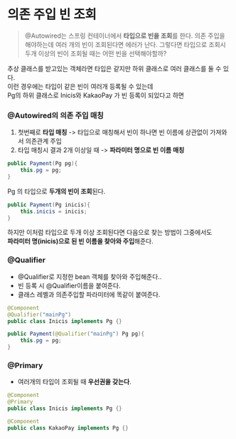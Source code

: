 # 의존 주입 빈 조회

> @Autowired는 스프링 컨테이너에서 **타입으로 빈을 조회**를 한다. 의존 주입을 해야하는데 여러 개의 빈이 조회된다면 에러가 난다.
> 그렇다면 타입으로 조회시 두개 이상의 빈이 조회될 때는 어떤 빈을 선택해야할까? 
  

추상 클래스를 받고있는 객체라면 타입은 같지만 하위 클래스로 여러 클래스를 둘 수 있다.  
이런 경우에는 타입이 같은 빈이 여러개 등록될 수 있는데   
Pg의 하위 클래스로 Inicis와 KakaoPay 가 빈 등록이 되있다고 하면

### @Autowired의 의존 주입 매칭

1) 첫번째로 **타입 매칭** -> 타입으로 매칭해서 빈이 하나면 빈 이름에 상관없이 가져와서 의존관계 주입
2) 타입 매칭시 결과 2개 이상일 때 -> **파라미터 명으로 빈 이름 매칭**  
  

    
   
```java
public Payment(Pg pg){
    this.pg = pg;
}
```   
Pg 의 타입으로 **두개의 빈이 조회**된다.   

      
```java
public Payment(Pg inicis){
    this.inicis = inicis;
}
```   
하지만 이처럼 타입으로 두개 이상 조회된다면 다음으로 찾는 방법이 그중에서도    
**파라미터 명(inicis)으로 된 빈 이름을 찾아와 주입**해준다.
  
  
### @Qualifier

* @Qualifier로 지정한 bean 객체를 찾아와 주입해준다..
* 빈 등록 시 @Qualifier이름을 붙여준다.
* 클래스 레벨과 의존주입할 파라미터에 똑같이 붙여준다. 

```java
@Component
@Qualifier("mainPg")
public class Inicis implements Pg {}
```

```java
public Payment(@Qualifier("mainPg") Pg pg){
    this.pg = pg;
}
```  

### @Primary
* 여러개의 타입이 조회될 때 **우선권을 갖는다**.
```java
@Component
@Primary
public class Inicis implements Pg {}

@Component
public class KakaoPay implements Pg {}

```

